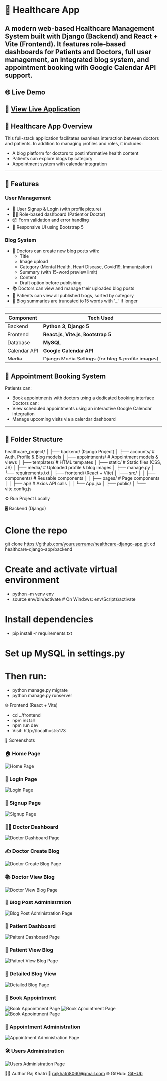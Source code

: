 # 🏥 Healthcare App

A modern web-based Healthcare Management System built with Django (Backend) and React + Vite (Frontend). It features role-based dashboards for Patients and Doctors, full user management, an integrated blog system, and appointment booking with Google Calendar API support.
---

## 🌐 Live Demo
🔗 [View Live Application](https://healthcareapp-frontend.onrender.com)
---
## 🏥 Healthcare App Overview

This full-stack application facilitates seamless interaction between doctors and patients. In addition to managing profiles and roles, it includes:
- A blog platform for doctors to post informative health content
- Patients can explore blogs by category
- Appointment system with calendar integration

---
## 🚀 Features

### User Management
- 👤 User Signup & Login (with profile picture)
- 🧑‍⚕️ Role-based dashboard (Patient or Doctor)
- 📦 Form validation and error handling
- 🎨 Responsive UI using Bootstrap 5

### Blog System
- 📝 Doctors can create new blog posts with:
  - Title
  - Image upload
  - Category (Mental Health, Heart Disease, Covid19, Immunization)
  - Summary (with 15-word preview limit)
  - Content
  - Draft option before publishing
- 📚 Doctors can view and manage their uploaded blog posts
- 📰 Patients can view all published blogs, sorted by category
- 📄 Blog summaries are truncated to 15 words with ‘...’ if longer

---

| Component    | Tech Used                                         |
| ------------ | ------------------------------------------------- |
| Backend      | **Python 3**, **Django 5**                        |
| Frontend     | **React.js**, **Vite.js**, **Bootstrap 5**        |
| Database     | **MySQL**                                         |
| Calendar API | **Google Calendar API**                           |
| Media        | Django Media Settings (for blog & profile images) |



## 📅 Appointment Booking System

Patients can:
- Book appointments with doctors using a dedicated booking interface
Doctors can:
- View scheduled appointments using an interactive Google Calendar integration
- Manage upcoming visits via a calendar dashboard

---

## 📂 Folder Structure
healthcare_project/
│
├── backend/ (Django Project)
│   ├── accounts/       # Auth, Profile & Blog models
│   ├── appointments/   # Appointment models & views
│   ├── templates/      # HTML templates
│   ├── static/         # Static files (CSS, JS)
│   ├── media/          # Uploaded profile & blog images
│   ├── manage.py
│   └── requirements.txt
│
├── frontend/ (React + Vite)
│   ├── src/
│   │   ├── components/     # Reusable components
│   │   ├── pages/          # Page components
│   │   ├── api/            # Axios API calls
│   │   └── App.jsx
│   ├── public/
│   └── vite.config.js


⚙️ Run Project Locally

🖥️ Backend (Django)
# Clone the repo
git clone https://github.com/yourusername/healthcare-django-app.git
cd healthcare-django-app/backend

# Create and activate virtual environment
- python -m venv env
- source env/bin/activate  # On Windows: env\Scripts\activate

# Install dependencies
- pip install -r requirements.txt

# Set up MySQL in settings.py
# Then run:
- python manage.py migrate
- python manage.py runserver

🌐 Frontend (React + Vite)
- cd ../frontend
- npm install
- npm run dev
- Visit: http://localhost:5173


📸 Screenshots
### 🏠 Home Page
![Home Page](Screenshots/Home.png)

### 🔐 Login Page
![Login Page](Screenshots/Login.png)

### 📝 Signup Page
![Signup Page](Screenshots/Signup.png)

### 🧑‍⚕️ Doctor Dashboard
![Doctor Dashboard Page](Screenshots/DoctorDashboard.png)

### ✍️ Doctor Create Blog
![Doctor Create Blog Page](Screenshots/DoctorCreateBlog.png)

### 📚 Doctor View Blog
![Doctor View Blog Page](Screenshots/DoctorViewBlog.png)

### 💼 Blog Post Administration
![Blog Post Administration Page](Screenshots/BlogPostAdministration.png)

### 🧍 Patient Dashboard
![Paitent Dashboard Page](Screenshots/PaitentDashboard.png)

### 📖 Patient View Blog
![Paitnet View Blog Page](Screenshots/PaitnetViewBlog.png)

### 📘 Detailed Blog View
![Detailed Blog Page](Screenshots/DetailedBlog.png)

### 📅 Book Appointment
![Book Appointment Page](Screenshots/book1.png)
![Book Appointment Page](Screenshots/book2.png)
![Book Appointment Page](Screenshots/book3.png)

### 📆 Appointment Administration
![Appointment Administration Page](Screenshots/bookadmin.png)

### 🛠️ Users Administration
![Users Administration Page](Screenshots/UsersAdministration.png)

👨‍💻 Author
Raj Khatri
📧 rajkhatri8060@gmail.com
🌐 GitHub: [GitHUb](https://github.com/khatri-raj)
